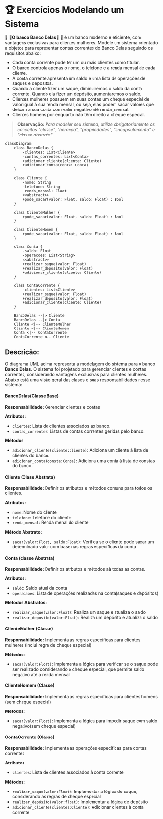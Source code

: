 # 🏆 Exercícios Modelando um Sistema

🏦 🏦**O banco Banco Delas**🏦 🏦 é um banco moderno e eficiente, com vantagens exclusivas para clientes mulheres. Modele um sistema orientado a objetos para representar contas correntes do Banco Delas seguindo os requisitos abaixo:

- Cada conta corrente pode ter um ou mais clientes como titular.
- O banco controla apenas o nome, o telefone e a renda mensal de cada cliente.
- A conta corrente apresenta um saldo e uma lista de operações de saques e depósitos.
- Quando a cliente fizer um saque, diminuiremos o saldo da conta corrente. Quando ela fizer um depósito, aumentaremos o saldo.
- Clientes mulheres possuem em suas contas um cheque especial de valor igual à sua renda mensal, ou seja, elas podem sacar valores que deixam a sua conta com valor negativo até renda_mensal.
- Clientes homens por enquanto não têm direito a cheque especial.

> **Observação:** _Para modelar seu sistema, utilize obrigatoriamente os conceitos "classe", "herança", "propriedades", "encapsulamento" e "classe abstrata"._

```mermaid
classDiagram
    class BancoDelas {
        -clientes: List<Cliente>
        -contas_correntes: List<Conta>
        +adicionar_cliente(cliente: Cliente)
        +adicionar_conta(conta: Conta)
    }

    class Cliente {
        -nome: String
        -telefone: String
        -renda_mensal: Float
        <<abstract>>
        +pode_sacar(valor: Float, saldo: Float) : Bool
    }

    class ClienteMulher {
        +pode_sacar(valor: Float, saldo: Float) : Bool
    }

    class ClienteHomem {
        +pode_sacar(valor: Float, saldo: Float) : Bool
    }

    class Conta {
        -saldo: Float
        -operacoes: List<String>
        <<abstract>>
        +realizar_saque(valor: Float)
        +realizar_deposito(valor: Float)
        +adicionar_cliente(cliente: Cliente)
    }

    class ContaCorrente {
        -clientes: List<Cliente>
        +realizar_saque(valor: Float)
        +realizar_deposito(valor: Float)
        +adicionar_cliente(cliente: Cliente)
    }

    BancoDelas --|> Cliente
    BancoDelas --|> Conta
    Cliente <|-- ClienteMulher
    Cliente <|-- ClienteHomem
    Conta <|-- ContaCorrente
    ContaCorrente o-- Cliente
```

## Descrição:
O diagrama UML acima representa a modelagem do sistema para o banco **Banco Delas**. O sistema foi projetado para gerenciar clientes e contas correntes, considerando vantagens exclusivas para clientes mulheres. Abaixo está uma visão geral das clases e suas responsabilidades nesse sistema:

#### BancoDelas(Classe Base)

**Responsabilidade:** Gerenciar clientes e contas

**Atributos:** 

- `clientes`: Lista de clientes associados ao banco.
- `contas_correntes`: Listas de contas correntes geridas pelo banco.

**Métodos**

- `adicionar_cliente(cliente:Cliente)`: Adiciona um cliente à lista de clientes do banco.
- `adicionar_conta(consta:Conta)`: Adiciona uma conta à lista de constas do banco.

#### Cliente (Clase Abstrata)

**Responsabilidade:** Definir os atributos e métodos comuns para todos os clientes.

**Atributos:** 

- `nome`: Nome do cliente
- `telefone`: Telefone do cliente
- `renda_mensal`: Renda menal do cliente

**Método Abstrato:**

- `sacar(valor:Float, saldo:Float)`: Verifica se o cliente pode sacar um determinado valor com base nas regras específicas da conta

#### Conta (classe Abstrata)

**Responsabilidade:** Definir os atrbutos e métodos aà todas as contas.

**Atributos:**

- `saldo`: Saldo atual da conta
- `operacaoes`: Lista de operações realizadas na conta(saques e depósitos)

**Métodos Abstratos:**

- `realizar_saque(valor:Float)`: Realiza um saque e atualiza o saldo
- `realizar_deposito(valor:Float)`: Realiza um depósito e atualiza o saldo

#### ClienteMulher (Classe)

**Responsabilidade:** Implementa as regras específicas para clientes mulheres (inclui regra de cheque especial)

**Métodos:**

- `sacar(valor:Float)`: Implementa a lógica para verificar se o saque pode ser realizado considerando o cheque especial, que permite saldo negativo até a renda mensal.

#### ClienteHomem (Classe)

**Responsabilidade:** Implementa as regras específicas para clientes homens (sem cheque especial)

**Métodos:**

- `sacar(valor:Float)`: Implementa a lógica para impedir saque com saldo negativo(sem cheque especial)

#### ContaCorrente (Classe)

**Responsabilidade:** Implementa as operações específicas para contas correntes

**Atributos**

- `clientes`: Lista de clientes associados à conta corrente

**Métodos:**

- `realizar_saque(valor:Float)`: Implementar a lógica de saque, considerando as regras de cheque especial
- `realizar_depósito(valor:float)`: Implementar a lógica de depósito
- `adicionar_cliente(clientes:Cliente)`: Adicionar clientes à conta corrente